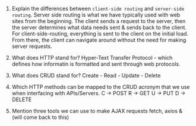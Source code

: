 1.  Explain the differences between `client-side routing` and `server-side routing`.
  Server side routing is what we have typically used with web sites from the beginning. The client sends a request to the server, then the server determines what data needs sent & sends back to the client. For client-side-routing, everything is sent to the client on the initial load. From there, the client can navigate around without the need for making server requests.

2.  What does HTTP stand for?
Hyper-Text Transfer Protocol - which defines how informatin is formatted and sent through web protocols.

3.  What does CRUD stand for?
Create - Read - Update - Delete

4.  Which HTTP methods can be mapped to the CRUD acronym that we use when interfacing with APIs/Servers.
C -> POST
R -> GET
U -> PUT
D -> DELETE

1.  Mention three tools we can use to make AJAX requests
fetch, axios & (will come back to this)
